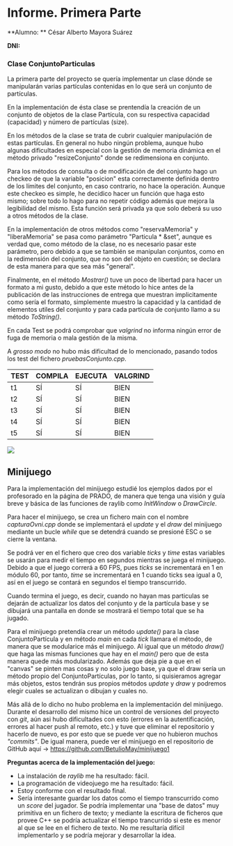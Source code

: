 # Informe. Primera Parte

**Alumno: ** César Alberto Mayora Suárez

**DNI:** 

### Clase ConjuntoParticulas

La primera parte del proyecto se quería implementar un clase dónde se manipularán varias partículas contenidas en lo que será un conjunto de partículas.

En la implementación de ésta clase se prentendía la creación de un conjunto de objetos de la clase Partícula, con su respectiva capacidad (capacidad) y número de partículas (size). 

En los métodos de la clase se trata de cubrir cualquier manipulación de estas partículas. En general no hubo ningún problema, aunque hubo algunas dificultades en especial con la gestión de memoria dinámica en el método privado "resizeConjunto" donde se redimensiona en conjunto.

Para los métodos de consulta o de modificación de del conjunto hago un checkeo de que la variable "posicion" esta correctamente definida dentro de los límites del conjunto, en caso contrario, no hace la operación. Aunque este checkeo es simple, he decidico hacer un función que haga esto mismo; sobre todo lo hago para no repetir código además que mejora la legibilidad del mismo. Esta función será privada ya que solo deberá su uso a otros métodos de la clase.

En la implementación de otros métodos como "reservaMemoria" y "liberaMemoria" se pasa como parámetro "Particula * &set", aunque es verdad que, como método de la clase, no es necesario pasar este parámetro, pero debido a que se también se manipulan conjuntos, como en la redimensión del conjunto, que no son del objeto en cuestión; se declara de esta manera para que sea más "general".

Finalmente, en el método *Mostrar()* tuve un poco de libertad para hacer un formato a mi gusto, debido a que este método lo hice antes de la publicación de las instrucciones de entrega que muestran implicitamente como sería el formato, simplemente muestro la capacidad y la cantidad de elementos utiles del conjunto y para cada partícula de conjunto llamo a su método *ToString()*.

En cada Test se podrá comprobar que *valgrind* no informa ningún error de fuga de memoria o mala gestión de la misma.

A *grosso modo* no hubo más dificultad de lo mencionado, pasando todos los test del fichero *pruebasConjunto.cpp*.

| TEST | COMPILA | EJECUTA | VALGRIND |
| ---- | ------- | ------- | -------- |
| t1   | SÍ      | SÍ      | BIEN     |
| t2   | SÍ      | SÍ      | BIEN     |
| t3   | SÍ      | SÍ      | BIEN     |
| t4   | SÍ      | SÍ      | BIEN     |
| t5   | SÍ      | SÍ      | BIEN     |

![](/home/cesar/Desktop/minijuego.jpg)

## Minijuego

Para la implementación del minijuego estudié los ejemplos dados por el profesorado en la página de PRADO, de manera que tenga una visión y guía breve y básica de las funciones de raylib como *InitWindow* o *DrawCircle*.

Para hacer el minijuego, se crea un fichero main con el nombre *capturaOvni.cpp* donde se implementará el *update* y el *draw* del minijuego mediante un bucle *while* que se detendrá cuando se presioné ESC o se cierre la ventana.

Se podrá ver en el fichero que creo dos variable *ticks* y *time* estas variables se usarán para medir el tiempo en segundos mientras se juega el minijuego. Debido a que el juego correrá a 60 FPS, pues *ticks* se incrementará en 1 en módulo 60, por tanto, *time* se incrementará en 1 cuando ticks sea igual a 0, así en el juego se contará en segundos el tiempo transcurrido.

Cuando termina el juego, es decir, cuando no hayan mas particulas se dejarán de actualizar los datos del conjunto y de la partícula base y se dibujará una pantalla en donde se mostrará el tiempo total que se ha jugado.

Para el minijuego pretendía crear un método *update()* para la clase ConjuntoPartícula y en método *main* en cada *tick* llamara el método, de manera que se modularice más el minijuego. Al igual que un método *draw()* que haga las mismas funciones que hay en el *main()* pero que de esta manera quede más modularizado.
Además que deja pie a que en el "canvas" se pinten mas cosas y no solo juego base, ya que el draw sería un método propio del ConjuntoPartículas, por lo tanto, si quisieramos agregar más objetos, estos tendrán sus propios métodos *update* y *draw* y podremos elegir cuales se actualizan o dibujan y cuales no.

Más allá de lo dicho no hubo problema en la implementación del minijuego. Durante el desarrollo del mismo hice un control de versiones del proyecto con *git*, aún asi hubo dificultades con esto (errores en la autentificación, errores al hacer push al remoto, etc.) y tuve que eliminar el repositorio y hacerlo de nuevo, es por esto que se puede ver que no hubieron muchos *"commits"*.
De igual manera, puede ver el minijuego en el repositorio de GitHub aquí -> https://github.com/BetulioMay/minijuego1

**Preguntas acerca de la implementación del juego:**

- La instalación de *raylib* me ha resultado: fácil.
- La programación de videojuego me ha resultado: fácil.
- Estoy conforme con el resultado final.
- Sería interesante guardar los datos como el tiempo transcurrido como un *score* del jugador. Se podría implementar una "base de datos" muy primitiva en un fichero de texto; y mediante la escritura de ficheros que provee C++ se podría actualizar el tiempo trancurrido si este es menor al que se lee en el fichero de texto. No me resultaría difícil implementarlo y se podría mejorar y desarrollar la idea.











